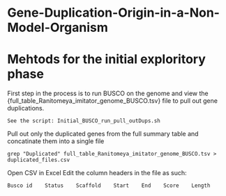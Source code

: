 # Gene-Duplication-Origin-in-a-Non-Model-Organism

# Mehtods for the initial exploritory phase

First step in the process is to run BUSCO on the genome and view the {full_table_Ranitomeya_imitator_genome_BUSCO.tsv} file to pull out gene duplications.

    See the script: Initial_BUSCO_run_pull_outDups.sh

Pull out only the duplicated genes from the full summary table and concatinate them into a single file
    
    grep "Duplicated" full_table_Ranitomeya_imitator_genome_BUSCO.tsv > duplicated_files.csv

Open CSV in Excel
Edit the column headers in the file as such:

    Busco id    Status    Scaffold    Start    End    Score    Length




